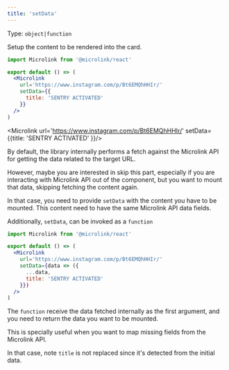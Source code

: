```yaml
---
title: 'setData'
--- 
```


Type: `object|function`

Setup the content to be rendered into the card.

```jsx
import Microlink from '@microlink/react'

export default () => (
  <Microlink
    url='https://www.instagram.com/p/Bt6EMQhHHIr/'
    setData={{
      title: 'SENTRY ACTIVATED'
    }}
  />
)
```

<Figcaption children='Since you are providing the data, the internal fetch will be not perfomed.' />

<Microlink url='https://www.instagram.com/p/Bt6EMQhHHIr/' setData={{title: 'SENTRY ACTIVATED' }}/>

By default, the library internally performs a fetch against the Microlink API for getting the data related to the target URL.

However, maybe you are interested in skip this part, especially if you are interacting with Microlink API out of the component, but you want to mount that data, skipping fetching the content again.

In that case, you need to provide `setData` with the content you have to be mounted. This content need to have the same Microlink API data fields.

Additionally, `setData`, can be invoked as a `function`

```jsx
import Microlink from '@microlink/react'

export default () => (
  <Microlink
    url='https://www.instagram.com/p/Bt6EMQhHHIr/'
    setData={data => ({
      ...data,
      title: 'SENTRY ACTIVATED'
    }})
  />
)
```

<Figcaption children='Internal fetch is performed and data is provied as first argument.' />

<Microlink url='https://www.instagram.com/p/Bt6EMQhHHIr/' />

The `function` receive the data fetched internally as the first argument, and you need to return the data you want to be mounted.

This is specially useful when you want to map missing fields from the Microlink API.

In that case, note `title` is not replaced since it's detected from the initial data.


